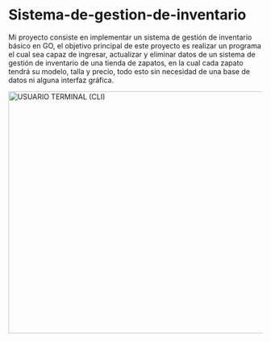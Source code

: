 # Sistema-de-gestion-de-inventario

Mi proyecto consiste en implementar un sistema de gestión de inventario básico en GO, el objetivo principal de este proyecto es realizar un programa el cual sea capaz de ingresar, actualizar y eliminar datos de un sistema de gestión de inventario de una tienda de zapatos, en la cual cada zapato tendrá su modelo, talla y precio, todo esto sin necesidad de una base de datos ni alguna interfaz gráfica. 

<img width="720" height="480" alt="USUARIO TERMINAL (CLI)" src="https://github.com/user-attachments/assets/b486cfeb-bf0b-4400-8af9-b9eb2f78a74a" />
